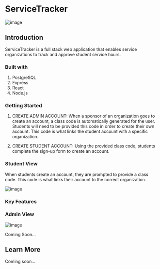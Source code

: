 # ServiceTracker 
![image](https://user-images.githubusercontent.com/67441821/104821703-b76a1780-580b-11eb-9099-2518616989e4.png)



## Introduction

ServiceTracker is a full stack web application that enables service organizations to track and approve student service hours. 

### Built with

1. PostgreSQL
2. Express
3. React
4. Node.js

### Getting Started
1. CREATE ADMIN ACCOUNT:
    When a sponsor of an organization goes to create an account, a class code is automatically generated for the user. Students will need to be provided this code in order to create their own account. This code is what links the student account with a specific organization. 

2. CREATE STUDENT  ACCOUNT:
    Using the provided class code, students complete the sign-up form to create an account. 



### Student View
When students create an account, they are prompted to provide a class code. This code is what links their account to the correct organization. 

![image](https://user-images.githubusercontent.com/67441821/105642306-02f97280-5e57-11eb-811b-fd1f62a1cf38.png)


### Key Features

### Admin View
![image](https://user-images.githubusercontent.com/67441821/105642154-f9bbd600-5e55-11eb-971f-f15db765a309.png)


Coming Soon... 

## Learn More

Coming soon...
